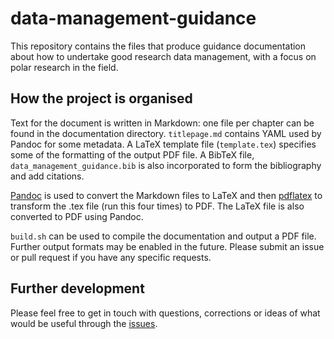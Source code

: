# data-management-guidance

This repository contains the files that produce guidance documentation about how to undertake good research data management, with a focus on polar research in the field. 

## How the project is organised

Text for the document is written in Markdown: one file per chapter can be found in the documentation directory. ```titlepage.md``` contains YAML used by Pandoc for some metadata. A LaTeX template file (```template.tex```) specifies some of the formatting of the output PDF file. A BibTeX file, ```data_management_guidance.bib``` is also incorporated to form the bibliography and add citations.

[Pandoc](https://pandoc.org/MANUAL.html) is used to convert the Markdown files to LaTeX and then [pdflatex](http://www.math.rug.nl/~trentelman/jacob/pdflatex/pdflatex.html) to transform the .tex file (run this four times) to PDF. The LaTeX file is also converted to PDF using Pandoc. 

```build.sh``` can be used to compile the documentation and output a PDF file. Further output formats may be enabled in the future. Please submit an issue or pull request if you have any specific requests.

## Further development

Please feel free to get in touch with questions, corrections or ideas of what would be useful through the [issues](https://github.com/Swiss-Polar-Institute/data-management-guidance/issues).
